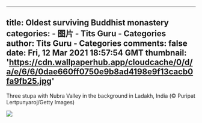 
---
title: Oldest surviving Buddhist monastery
categories: 
    - 图片
    - Tits Guru - Categories
author: Tits Guru - Categories
comments: false
date: Fri, 12 Mar 2021 18:57:54 GMT
thumbnail: 'https://cdn.wallpaperhub.app/cloudcache/0/d/a/e/6/6/0dae660ff0750e9b8ad4198e9f13cacb0fa9fb25.jpg'
---

<div>   
<p>Three stupa with Nubra Valley in the background in Ladakh, India (© Puripat Lertpunyaroj/Getty Images)</p><img src="https://cdn.wallpaperhub.app/cloudcache/0/d/a/e/6/6/0dae660ff0750e9b8ad4198e9f13cacb0fa9fb25.jpg" referrerpolicy="no-referrer">  
</div>
            
